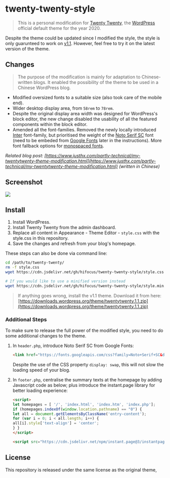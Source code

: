 # twenty-twenty-style

> This is a personal modification for [Twenty Twenty](https://wordpress.org/themes/twentytwenty/), the [WordPress](https://wordpress.org/) official default theme for the year 2020.

Despite the theme could be updated since I modified the style, the style is only guarunteed to work on [v1.1](https://downloads.wordpress.org/theme/twentytwenty.1.1.zip). However, feel free to try it on the latest version of the theme.

## Changes

> The purpose of the modification is mainly for adaptation to Chinese-written blogs. It enabled the possibility of the theme to be used in a Chinese WordPress blog.

- Modified oversized fonts to a suitable size (also took care of the mobile end).
- Wider desktop display area, from `58rem` to `78rem`.
- Despite the original display area width was designed for WordPress's block editor, the new change disabled the usability of all the featured components within the block editor.
- Amended all the font-families. Removed the newly locally introduced [Inter](https://rsms.me/inter/) font-family, but prioritised the weight of the [Noto Serif SC](https://fonts.google.com/specimen/Noto+Serif+SC) font (need to be embeded from [Google Fonts](https://fonts.google.com/) later in the instructions). More font fallback options for [monospaced fonts](https://en.wikipedia.org/wiki/Monospaced_font).

*Related blog post: [https://www.justhx.com/partly-technical/my-twentytwenty-theme-modification.html](https://www.justhx.com/partly-technical/my-twentytwenty-theme-modification.html) (written in Chinese)*

## Screenshot

![](https://i.loli.net/2020/04/17/zMEDmOYjQTI6Gr4.jpg)

## Install

1. Install WordPress.
1. Install Twenty Twenty from the admin dashboard.
1. Replace all content in Appearance - Theme Editor - `style.css` with the style.css in this repository.
1. Save the changes and refresh from your blog's homepage.

These steps can also be done via command line:

```sh
cd /path/to/twenty-twenty/
rm -f style.css
wget https://cdn.jsdelivr.net/gh/hifocus/twenty-twenty-style/style.css

# If you would like to use a minified version instead
wget https://cdn.jsdelivr.net/gh/hifocus/twenty-twenty-style/style.min.css -O style.css
```

> If anything goes wrong, install the v1.1 theme. Download it from here: [https://downloads.wordpress.org/theme/twentytwenty.1.1.zip](https://downloads.wordpress.org/theme/twentytwenty.1.1.zip)

### Additional Steps

To make sure to release the full power of the modified style, you need to do some additional changes to the theme.

1. In `header.php`, introduce Noto Serif SC from Google Fonts: 

   ```html
   <link href="https://fonts.googleapis.com/css?family=Noto+Serif+SC&display=swap"  rel="stylesheet">
   ```

   Despite the use of the CSS property `display: swap`, this will not slow the loading speed of your blog.
1. In `footer.php`, centralise the summary texts at the homepage by adding Javascript code as below; plus introduce the instant.page library for better loading experience:

   ```html
   <script>
   let homepages = [ '/', 'index.html', 'index.htm', 'index.php'];
   if (homepages.indexOf(window.location.pathname) == "0") {
   let all = document.getElementsByClassName('entry-content');
   for (var i = 0; i < all.length; i++) {
   all[i].style['text-align'] = 'center';
   } }
   </script>

   <script src="https://cdn.jsdelivr.net/npm/instant.page@3/instantpage.min.js" type="module" defer></script>
   ```

## License

This repository is released under the same license as the original theme, 
